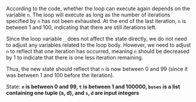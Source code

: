 According to the code, whether the loop can execute again depends on the variable `n`. The loop will execute as long as the number of iterations specified by `n` has not been exhausted. At the end of the last iteration, `n` is between 1 and 100, indicating that there are still iterations left. 

Since the loop variable `_` does not affect the state directly, we do not need to adjust any variables related to the loop body. However, we need to adjust `n` to reflect that one iteration has occurred, meaning `n` should be decreased by 1 to indicate that there is one less iteration remaining.

Thus, the new state should reflect that `n` is now between 0 and 99 (since it was between 1 and 100 before the iteration).

State: **`n` is between 0 and 99, `t` is between 1 and 100000, `buses` is a list containing one tuple (s, d), and `s`, `d` are input integers**